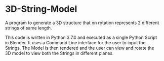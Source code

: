 # 3D-String-Model
 A program to generate a 3D structure that on rotation represents 2 different strings of same length.
 
  This code is written in Python 3.7.0 and executed as a single Python Script in Blender. It uses a Command Line interface for the user to input the Strings.
  The Model is then rendered and the user can view and rotate the 3D model to view both the Strings in different planes.
